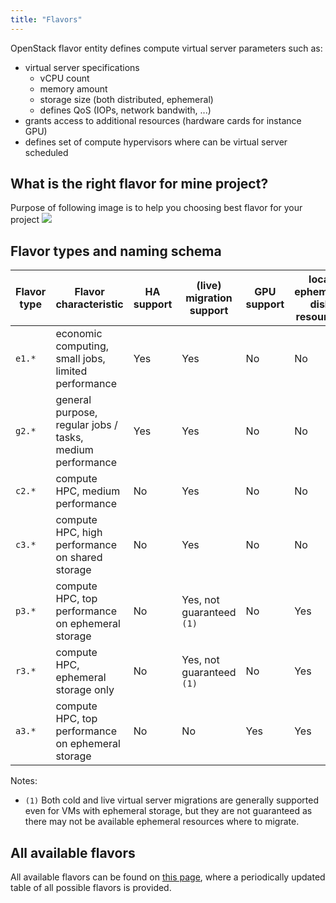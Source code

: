 ```yaml
---
title: "Flavors"
---
```

OpenStack flavor entity defines compute virtual server parameters such as:

* virtual server specifications
    * vCPU count
    * memory amount
    * storage size (both distributed, ephemeral)
    * defines QoS (IOPs, network bandwith, ...)
* grants access to additional resources (hardware cards for instance GPU)
* defines set of compute hypervisors where can be virtual server scheduled

## What is the right flavor for mine project?
Purpose of following image is to help you choosing best flavor for your project
![](/img/openstack/g2_flavor_map.png)

## Flavor types and naming schema

| Flavor type | Flavor characteristic | HA support | (live) migration support | GPU support | local ephemeral disk resources | vCPU efficiency, CPU overcommit | old G1 flavor naming |
|-------------|-----------------------|------------|--------------------------|-------------|--------------------------------|---------------------------------|-------------------|
| `e1.*` | economic computing, small jobs, limited performance       | Yes | Yes | No       | No                             | ~ PASSMARK 250, 1:8  | `standard.*` |
| `g2.*` | general purpose, regular jobs / tasks, medium performance | Yes | Yes | No       | No                             | ~ PASSMARK 750, 1:2  | - |
| `c2.*` | compute HPC, medium performance                           | No  | Yes | No       | No                             | ~ PASSMARK 750, 1:2  | - |
| `c3.*` | compute HPC, high performance on shared storage           | No  | Yes | No       | No                             | ~ PASSMARK 2000, 1:1 | `hpc.*` |
| `p3.*` | compute HPC, top performance on ephemeral storage         | No  | Yes, not guaranteed `(1)` | No | Yes            | ~ PASSMARK 2000, 1:1 | `hpc.*ephem` |
| `r3.*` | compute HPC, ephemeral storage only                       | No  | Yes, not guaranteed `(1)` | No | Yes            | ~ PASSMARK 2000, 1:1 | `hpc.*ephem` |
| `a3.*` | compute HPC, top performance on ephemeral storage         | No  | No  | Yes      | Yes                            | ~ PASSMARK 2000, 1:1 | `hpc.*gpu` |

Notes:

- `(1)` Both cold and live virtual server migrations are generally supported even for VMs with ephemeral storage, but they are not guaranteed as there may not be available ephemeral resources where to migrate.


## All available flavors
All available flavors can be found on [this page](https://cloud.gitlab-pages.ics.muni.cz/g2/flavors-page/), where a periodically updated table of all possible flavors is provided.
